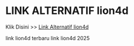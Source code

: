 # LINK ALTERNATIF lion4d

Klik Disini >> <a href="https://linksto.pages.dev/">Link Alternatif lion4d </a>

link lion4d terbaru
link lion4d 2025